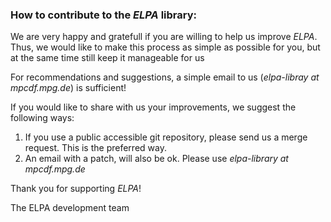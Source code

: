 ### How to contribute to the *ELPA* library: ###

We are very happy and gratefull if you are willing to help us improve *ELPA*.
Thus, we would like to make this process as simple as possible for you,
but at the same time still keep it manageable for us

For recommendations and suggestions, a simple email to us (*elpa-libray at mpcdf.mpg.de*) is sufficient!

If you would like to share with us your improvements, we suggest the following ways:

1. If you use a public accessible git repository, please send us a merge request. This is the preferred way.
2. An email with a patch, will also be ok. Please use *elpa-library at mpcdf.mpg.de*

Thank you for supporting *ELPA*!

The ELPA development team
